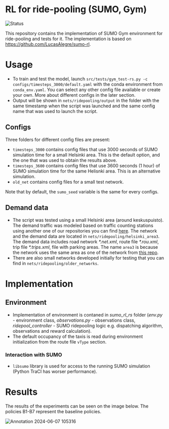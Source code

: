 # RL for ride-pooling (SUMO, Gym)
![Status](https://img.shields.io/badge/Status-In_Progress-yellow)

This repository contains the implementation of SUMO Gym environment for ride-pooling and tests for it. The implementation is based on https://github.com/LucasAlegre/sumo-rl.

# Usage
- To train and test the model, launch `src/tests/gym_test-rs.py -c configs/timesteps_3000/default.yaml` with the conda environment from `conda_env.yaml`. You can select any other config file available or create your own. More about different configs in the later section.
- Output will be shown in `nets/ridepooling/output` in the folder with the same timestamp when the script was launched and the same config name that was used to launch the script.

## Configs
Three folders for different config files are present:
* `timesteps_3000` contains config files that use 3000 seconds of SUMO simulation time for a small Helsinki area. This is the default option, and the one that was used to obtain the results above.
* `timesteps_3600` contains config files that use 3600 seconds (1 hour) of SUMO simulation time for the same Helisnki area. This is an alternative simulation.
* `old_net` contains config files for a small test network.

Note that by default, the `sumo_seed` variable is the same for every configs.

## Demand data

* The script was tested using a small Helsinki area (around keskuspuisto). The demand traffic was modeled based on traffic counting stations using another one of our repositories you can find [here](https://github.com/helsinki-sda-group/AIforLEssAuto/tree/ridepool-linux/WP4/sumo-hki-cm). The network and the demand data are located in `nets/ridepooling/helsinki_area3`. The demand data includes road network <i>\*.net.xml</i>, route file <i>\*.rou.xml</i>, trip file <i>\*.trips.xml</i>, file with parking areas. The name `area3` is because the network uses the same area as one of the network from [this repo](https://github.com/helsinki-sda-group/AIforLEssAuto/tree/ridepool-linux/WP4/sumo-hki-cm).
* There are also small networks developed initially for testing that you can find in `nets/ridepooling/older_networks`.

# Implementation

## Environment
- Implementation of environment is contaned in <i>sumo_rl_rs</i> folder (<i>env.py</i> - environment class, <i>observations.py</i> - observations class, <i>ridepool_controller</i> - SUMO ridepooling logic e.g. dispatching algorithm, observations and reward calculation).
- The default occupancy of the taxis is read during environment initialization from the route file `vType` section.

### Interaction with SUMO
- `libsumo` library is used for access to the running SUMO simulation (Python TraCI has worser performance).

# Results

The results of the experiments can be seen on the image below. The policies B1-B7 represent the baseline policies. 

![Annotation 2024-06-07 105316](https://github.com/helsinki-sda-group/AIforLEssAuto/assets/53058806/a8d2dd69-7e94-478b-b9d3-766880fab696)

